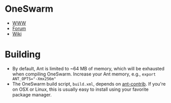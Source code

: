 
# OneSwarm

* [WWW](http://oneswarm.org/)
* [Forum](http://forum.oneswarm.org/)
* [Wiki](http://wiki.oneswarm.org/)

# Building

* By default, Ant is limited to ~64 MB of memory, which will be exhausted when compiling OneSwarm. Increase your Ant memory, e.g., `export ANT_OPTS="-Xmx256m"`
* The OneSwarm build script, `build.xml`, depends on [ant-contrib](http://ant-contrib.sourceforge.net/). If you're on OSX or Linux, this is usually easy to install using your favorite package manager.

